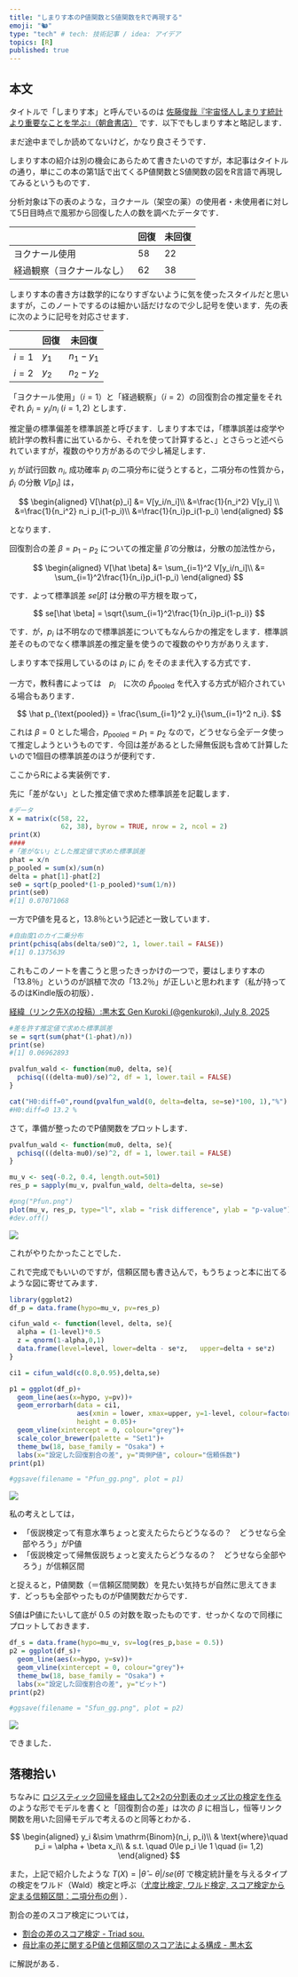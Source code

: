 ```yaml
---
title: "しまりす本のP値関数とS値関数をRで再現する"
emoji: "🐿️"
type: "tech" # tech: 技術記事 / idea: アイデア
topics: [R]
published: true
---
```


## 本文

タイトルで「しまりす本」と呼んでいるのは [佐藤俊哉『宇宙怪人しまりす統計より重要なことを学ぶ』（朝倉書店）](https://www.asakura.co.jp/detail.php?book_code=12297&srsltid=AfmBOooOBJ6JBrHb5K8-c_3nrza42gfLwEjXY5knjbjFV6ju-KR_tHHT) です．以下でもしまりす本と略記します．

まだ途中までしか読めてないけど，かなり良さそうです．

しまりす本の紹介は別の機会にあらためて書きたいのですが，本記事はタイトルの通り，単にこの本の第1話で出てくるP値関数とS値関数の図をR言語で再現してみるというものです．

分析対象は下の表のような，ヨクナール（架空の薬）の使用者・未使用者に対して5日目時点で風邪から回復した人の数を調べたデータです．

||回復|未回復|
|--|--|--|
|ヨクナール使用|58|22|
|経過観察（ヨクナールなし）|62|38|

しまりす本の書き方は数学的になりすぎないように気を使ったスタイルだと思いますが，このノートでするのは細かい話だけなので少し記号を使います．先の表に次のように記号を対応させます．

||回復|未回復|
|--|--|--|
|$i=1$|$y_1$|$n_1 - y_1$|
|$i=2$|$y_2$|$n_2 - y_2$|

「ヨクナール使用」（$i=1$）と「経過観察」（$i=2$）の回復割合の推定量をそれぞれ $\hat{p}_i = y_i/n_i$ ($i=1,2$) とします．

推定量の標準偏差を標準誤差と呼びます．しまりす本では，「標準誤差は疫学や統計学の教科書に出ているから、それを使って計算すると、」とさらっと述べられていますが，複数のやり方があるので少し補足します．

$y_i$ が試行回数 $n_i$, 成功確率 $p_i$ の二項分布に従うとすると，二項分布の性質から，$\hat{p}_i$ の分散 $V[p_i]$ は，

$$
\begin{aligned}
V[\hat{p}_i] &= V[y_i/n_i]\\
&=\frac{1}{n_i^2} V[y_i] \\
&=\frac{1}{n_i^2} n_i p_i(1-p_i)\\
&=\frac{1}{n_i}p_i(1-p_i)
\end{aligned}
$$

となります．

回復割合の差 $\beta = p_1 - p_2$ についての推定量 $\hat \beta$ の分散は，分散の加法性から，

$$
\begin{aligned}
V[\hat \beta] &= \sum_{i=1}^2 V[y_i/n_i]\\
&= \sum_{i=1}^2\frac{1}{n_i}p_i(1-p_i)
\end{aligned}
$$

です．よって標準誤差 $se[\hat \beta]$ は分散の平方根を取って，

$$
se[\hat \beta] = \sqrt{\sum_{i=1}^2\frac{1}{n_i}p_i(1-p_i)}
$$

です．が，$p_i$ は不明なので標準誤差についてもなんらかの推定をします．標準誤差そのものでなく標準誤差の推定量を使うので複数のやり方がありえます．

しまりす本で採用しているのは $p_i$ に $\hat p_i$ をそのまま代入する方式です．

一方で，教科書によっては　$p_i$　に次の $\hat p_{\text{pooled}}$ を代入する方式が紹介されている場合もあります．

$$
\hat p_{\text{pooled}} = \frac{\sum_{i=1}^2 y_i}{\sum_{i=1}^2 n_i}.
$$

これは $\beta=0$ とした場合，$p_{\text{pooled}} = p_1 = p_2$ なので，どうせなら全データ使って推定しようというものです．今回は差があるとした帰無仮説も含めて計算したいので1個目の標準誤差のほうが便利です．

ここからRによる実装例です．

先に「差がない」とした推定値で求めた標準誤差を記載します．

```r
#データ
X = matrix(c(58, 22,
             62, 38), byrow = TRUE, nrow = 2, ncol = 2)
print(X)
####
#「差がない」とした推定値で求めた標準誤差
phat = x/n
p_pooled = sum(x)/sum(n)
delta = phat[1]-phat[2]
se0 = sqrt(p_pooled*(1-p_pooled)*sum(1/n))
print(se0)
#[1] 0.07071068
```

一方でP値を見ると，13.8％という記述と一致しています．

```r
#自由度1のカイ二乗分布
print(pchisq(abs(delta/se0)^2, 1, lower.tail = FALSE))
#[1] 0.1375639
```

これもこのノートを書こうと思ったきっかけの一つで，要はしまりす本の「13.8％」というのが誤植で次の「13.2％」が正しいと思われます（私が持ってるのはKindle版の初版）．

[経緯（リンク先Xの投稿）:黒木玄 Gen Kuroki (@genkuroki), July 8, 2025 ](https://twitter.com/genkuroki/status/1942441357248979484?)

```r
#差を許す推定値で求めた標準誤差
se = sqrt(sum(phat*(1-phat)/n))
print(se)
#[1] 0.06962893

pvalfun_wald <- function(mu0, delta, se){
  pchisq(((delta-mu0)/se)^2, df = 1, lower.tail = FALSE)  
}

cat("H0:diff=0",round(pvalfun_wald(0, delta=delta, se=se)*100, 1),"%")
#H0:diff=0 13.2 %
```

さて，準備が整ったのでP値関数をプロットします．

```r
pvalfun_wald <- function(mu0, delta, se){
  pchisq(((delta-mu0)/se)^2, df = 1, lower.tail = FALSE)  
}

mu_v <- seq(-0.2, 0.4, length.out=501)
res_p = sapply(mu_v, pvalfun_wald, delta=delta, se=se)

#png("Pfun.png")
plot(mu_v, res_p, type="l", xlab = "risk difference", ylab = "p-value")
#dev.off()
```

![](/images/shimarish_ch1_ps/Pfun.png)

これがやりたかったことでした．

これで完成でもいいのですが，信頼区間も書き込んで，もうちょっと本に出てるような図に寄せてみます．

```r
library(ggplot2)
df_p = data.frame(hypo=mu_v, pv=res_p)

cifun_wald <- function(level, delta, se){
  alpha = (1-level)*0.5
  z = qnorm(1-alpha,0,1)
  data.frame(level=level, lower=delta - se*z,   upper=delta + se*z)
}

ci1 = cifun_wald(c(0.8,0.95),delta,se)

p1 = ggplot(df_p)+
  geom_line(aes(x=hypo, y=pv))+
  geom_errorbarh(data = ci1, 
                 aes(xmin = lower, xmax=upper, y=1-level, colour=factor(level)), 
                 height = 0.05)+
  geom_vline(xintercept = 0, colour="grey")+
  scale_color_brewer(palette = "Set1")+
  theme_bw(18, base_family = "Osaka") + 
  labs(x="設定した回復割合の差", y="両側P値", colour="信頼係数")
print(p1)

#ggsave(filename = "Pfun_gg.png", plot = p1)
```

![](/images/shimarish_ch1_ps/Pfun_gg.png)


私の考えとしては，

- 「仮説検定って有意水準ちょっと変えたらたらどうなるの？　どうせなら全部やろう」がP値
- 「仮説検定って帰無仮説ちょっと変えたらどうなるの？　どうせなら全部やろう」が信頼区間

と捉えると，P値関数（＝信頼区間関数）を見たい気持ちが自然に思えてきます．どっちも全部やったものがP値関数だからです．

S値はP値にたいして底が 0.5 の対数を取ったものです．せっかくなので同様にプロットしておきます．

```r
df_s = data.frame(hypo=mu_v, sv=log(res_p,base = 0.5))
p2 = ggplot(df_s)+
  geom_line(aes(x=hypo, y=sv))+
  geom_vline(xintercept = 0, colour="grey")+
  theme_bw(18, base_family = "Osaka") + 
  labs(x="設定した回復割合の差", y="ビット")
print(p2)

#ggsave(filename = "Sfun_gg.png", plot = p2)
```

![](/images/shimarish_ch1_ps/Sfun_gg.png)

できました．




## 落穂拾い

ちなみに [ロジスティック回帰を経由して2×2の分割表のオッズ比の検定を作る](https://zenn.dev/abe2/articles/5ef89a9f5b2ab6) のような形でモデルを書くと「回復割合の差」は次の $\beta$ に相当し，恒等リンク関数を用いた回帰モデルで考えるのと同等とわかる．

$$
\begin{aligned}
y_i &\sim \mathrm{Binom}(n_i, p_i)\\
& \text{where}\quad p_i = \alpha + \beta x_i\\
& s.t. \quad 0\le p_i \le 1 \quad (i= 1,2)
\end{aligned}
$$


また，上記で紹介したような $T(X) = |\hat \theta - \theta| / se(\hat \theta)$ で検定統計量を与えるタイプの検定をワルド（Wald）検定と呼ぶ（[尤度比検定, ワルド検定, スコア検定から定まる信頼区間：二項分布の例](https://zenn.dev/abe2/articles/lr_wald_score_binom) ）．

割合の差のスコア検定については，

- [割合の差のスコア検定 - Triad sou.](https://triadsou.hatenablog.com/entry/2024/03/01/001513)
- [母比率の差に関するP値と信頼区間のスコア法による構成 - 黒木玄](https://nbviewer.org/github/genkuroki/public/blob/main/0047/score%20method%20for%20risk%20difference.ipynb) 

に解説がある．

